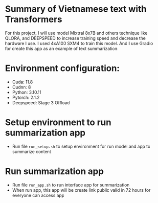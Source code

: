 # Summary of Vietnamese text with Transformers
For this project, I will use model Mixtral 8x7B and others technique like QLORA, and DEEPSPEED to increase training speed and decrease the hardware I use. I used 4xA100 SXM4 to train this model. And I use Gradio for create this app as an example of text summarization
# Environment configuration:
* Cuda: 11.8
* Cudnn: 8
* Python: 3.10.11
* Pytorch: 2.1.2
* Deepspeed: Stage 3 Offload
# Setup environment to run summarization app
* Run file `run_setup.sh` to setup environment for run model and app to summarize content
# Run summarization app
* Run file `run_app.sh` to run interface app for summarization
* When run app, this app will be create link public valid in 72 hours for everyone can access app